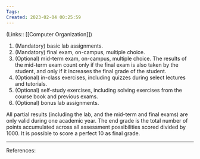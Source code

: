 ```yaml
---
Tags: 
Created: 2023-02-04 00:25:59
---
```

(Links:: [[Computer Organization]])
1.  (Mandatory) basic lab assignments.
2.  (Mandatory) final exam, on-campus, multiple choice.
3.  (Optional) mid-term exam, on-campus, multiple choice. The results of the mid-term exam count only if the final exam is also taken by the student, and only if it increases the final grade of the student.
4.  (Optional) in-class exercises, including quizzes during select lectures and tutorials.
5.  (Optional) self-study exercises, including solving exercises from the course book and previous exams.
6.  (Optional) bonus lab assignments.

All partial results (including the lab, and the mid-term and final exams) are only valid during one academic year. The end grade is the total number of points accumulated across all assessment possibilities scored divided by 1000. It is possible to score a perfect 10 as final grade.

---
References:
